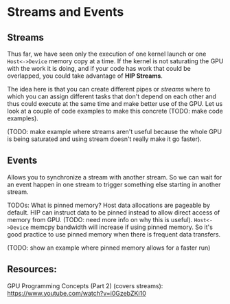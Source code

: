 # Streams and Events

## Streams
Thus far, we have seen only the execution of one kernel launch or one
`Host<->Device` memory copy at a time. If the kernel is not saturating the GPU with the
work it is doing, and if your code has work that could be overlapped, you could take
advantage of **HIP Streams**. 

The idea here is that you can create different pipes or _streams_ where to which you can
assign different tasks that don't depend on each other and thus could execute at the same
time and make better use of the GPU. Let us look at a couple of code examples to make this
concrete (TODO: make code examples).

(TODO: make example where streams aren't useful because the whole GPU is being saturated
and using stream doesn't really make it go faster).


## Events
Allows you to synchronize a stream with another stream. So we can wait for an event happen
in one stream to trigger something else starting in another stream.


TODOs:
What is pinned memory?
Host data allocations are pageable by default. HIP can instruct data to be pinned instead
to allow direct access of memory from GPU. (TODO: need more info on why this is
useful). `Host<->Device` memcpy bandwidth will increase if using pinned memory. So it's
good practice to use pinned memory when there is frequent data transfers.

(TODO: show an example where pinned memory allows for a faster run)


## Resources:
GPU Programming Concepts (Part 2) (covers streams): https://www.youtube.com/watch?v=i0GzebZKi10

